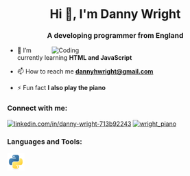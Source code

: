 <h1 align="center">Hi 👋, I'm Danny Wright</h1>
<h3 align="center">A developing programmer from England</h3>
<img align="right" alt="Coding" width="400" src="https://media.tenor.com/GVk4jB2u_i8AAAAd/coding.gif">

- 🌱 I’m currently learning **HTML and JavaScript**

- 📫 How to reach me **dannyhwright@gmail.com**

- ⚡ Fun fact **I also play the piano**

<h3 align="left">Connect with me:</h3>
<p align="left">
<a href="https://linkedin.com/in/linkedin.com/in/danny-wright-713b92243" target="blank"><img align="center" src="https://raw.githubusercontent.com/rahuldkjain/github-profile-readme-generator/master/src/images/icons/Social/linked-in-alt.svg" alt="linkedin.com/in/danny-wright-713b92243" height="30" width="40" /></a>
<a href="https://instagram.com/wright_piano" target="blank"><img align="center" src="https://raw.githubusercontent.com/rahuldkjain/github-profile-readme-generator/master/src/images/icons/Social/instagram.svg" alt="wright_piano" height="30" width="40" /></a>
</p>

<h3 align="left">Languages and Tools:</h3>
<p align="left"> <a href="https://www.python.org" target="_blank" rel="noreferrer"> <img src="https://raw.githubusercontent.com/devicons/devicon/master/icons/python/python-original.svg" alt="python" width="40" height="40"/> </a> </p>
